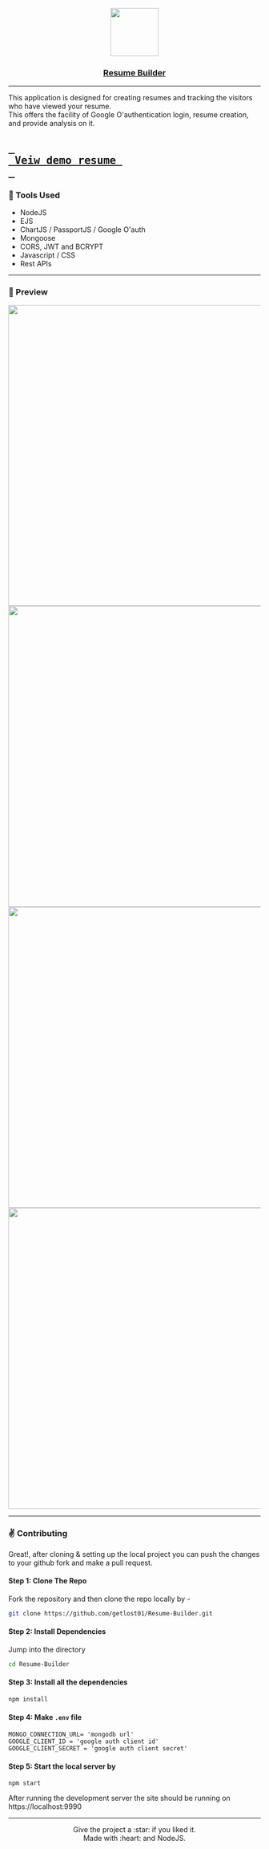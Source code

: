 <p align="center">
  <a href="https://resume-builder-rwxo.onrender.com/">
    <img src="https://github.com/getlost01/Resume-Builder/assets/79409258/c64562dd-b89d-46d1-9b7f-f2b94e233422" height="96">
    <h3 align="center">Resume Builder</h3>
  </a>
</p>



----
This application is designed for creating resumes and tracking the visitors who have viewed your resume.
</br>
This offers the facility of Google O'authentication login, resume creation, and provide analysis on it.

<a href="https://resume-builder-rwxo.onrender.com/user/getlost01"><kbd> <br> Veiw demo resume <br> </kbd></a>
----

### :wrench: Tools Used
- NodeJS
- EJS
- ChartJS / PassportJS / Google O'auth
- Mongoose
- CORS, JWT and BCRYPT
- Javascript / CSS
- Rest APIs

-----

### 🔎 Preview
 <img width=600 src="https://github.com/getlost01/Resume-Builder/assets/79409258/797ac382-5091-4bfb-817b-7b423ac647b2"/>
 <img width=600 src="https://github.com/getlost01/Resume-Builder/assets/79409258/f1bd6bd1-cfa0-4a76-9434-b7972bd69a37"/>
 <img width=600 src="https://github.com/getlost01/Resume-Builder/assets/79409258/01001445-4df8-45a8-a68c-911275f59774"/>
 <img width=600 src="https://github.com/getlost01/Resume-Builder/assets/79409258/668a4833-06db-4ea7-bd61-9b47096c63b1"/>




-----

### :v: Contributing
Great!, after cloning & setting up the local project you can push the changes to your github fork and make a pull request.

#### Step 1: Clone The Repo

Fork the repository and then clone the repo locally by -
```bash
git clone https://github.com/getlost01/Resume-Builder.git
```
#### Step 2: Install Dependencies
Jump into the directory
```bash
cd Resume-Builder
```
#### Step 3: Install all the dependencies
```bash
npm install
```
#### Step 4: Make `.env` file
```
MONGO_CONNECTION_URL= 'mongodb url'
GOOGLE_CLIENT_ID = 'google auth client id'
GOOGLE_CLIENT_SECRET = 'google auth client secret'
```
#### Step 5: Start the local server by
```
npm start
```

After running the development server the site should be running on https://localhost:9990

-----

<p align="center">
Give the project a :star: if you liked it.<br>
Made with :heart: and NodeJS.
